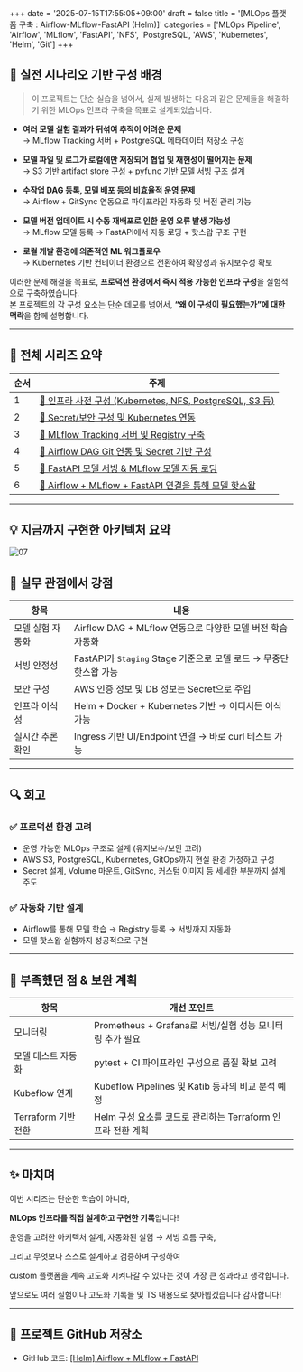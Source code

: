 +++
date = '2025-07-15T17:55:05+09:00'
draft = false
title = '[MLOps 플랫폼 구축 : Airflow-MLflow-FastAPI (Helm)]'
categories = ['MLOps Pipeline', 'Airflow', 'MLflow', 'FastAPI', 'NFS', 'PostgreSQL', 'AWS', 'Kubernetes', 'Helm', 'Git']
+++

## 🧩 실전 시나리오 기반 구성 배경

> 이 프로젝트는 단순 실습을 넘어서, 실제 발생하는 다음과 같은 문제들을 해결하기 위한 MLOps 인프라 구축을 목표로 설계되었습니다.

- **여러 모델 실험 결과가 뒤섞여 추적이 어려운 문제**  
  → MLflow Tracking 서버 + PostgreSQL 메타데이터 저장소 구성

- **모델 파일 및 로그가 로컬에만 저장되어 협업 및 재현성이 떨어지는 문제**  
  → S3 기반 artifact store 구성 + pyfunc 기반 모델 서빙 구조 설계

- **수작업 DAG 등록, 모델 배포 등의 비효율적 운영 문제**  
  → Airflow + GitSync 연동으로 파이프라인 자동화 및 버전 관리 가능

- **모델 버전 업데이트 시 수동 재배포로 인한 운영 오류 발생 가능성**  
  → MLflow 모델 등록 → FastAPI에서 자동 로딩 + 핫스왑 구조 구현

- **로컬 개발 환경에 의존적인 ML 워크플로우**  
  → Kubernetes 기반 컨테이너 환경으로 전환하여 확장성과 유지보수성 확보

이러한 문제 해결을 목표로, **프로덕션 환경에서 즉시 적용 가능한 인프라 구성**을 실험적으로 구축하였습니다.  
본 프로젝트의 각 구성 요소는 단순 데모를 넘어서, **“왜 이 구성이 필요했는가”에 대한 맥락**을 함께 설명합니다.

---

## 📌 전체 시리즈 요약

| 순서 | 주제 |
| --- | --- |
| 1 | [🔗 인프라 사전 구성 (Kubernetes, NFS, PostgreSQL, S3 등)](https://keonhoban.github.io/mlops-journey/posts/mlops-pipeline-helm/01/) |
| 2 | [🔗 Secret/보안 구성 및 Kubernetes 연동](https://keonhoban.github.io/mlops-journey/posts/mlops-pipeline-helm/02/) |
| 3 | [🔗 MLflow Tracking 서버 및 Registry 구축](https://keonhoban.github.io/mlops-journey/posts/mlops-pipeline-helm/03/) |
| 4 | [🔗 Airflow DAG Git 연동 및 Secret 기반 구성](https://keonhoban.github.io/mlops-journey/posts/mlops-pipeline-helm/04/) |
| 5 | [🔗 FastAPI 모델 서빙 & MLflow 모델 자동 로딩](https://keonhoban.github.io/mlops-journey/posts/mlops-pipeline-helm/05/) |
| 6 | [🔗 Airflow + MLflow + FastAPI 연결을 통해 모델 핫스왑](https://keonhoban.github.io/mlops-journey/posts/mlops-pipeline-helm/06/) |

---

## 💡 지금까지 구현한 아키텍처 요약

![07](/mlops-journey/images/07.png)

## 🎯 실무 관점에서 강점

| 항목 | 내용 |
| --- | --- |
| 모델 실험 자동화 | Airflow DAG + MLflow 연동으로 다양한 모델 버전 학습 자동화 |
| 서빙 안정성 | FastAPI가 `Staging` Stage 기준으로 모델 로드 → 무중단 핫스왑 가능 |
| 보안 구성 | AWS 인증 정보 및 DB 정보는 Secret으로 주입 |
| 인프라 이식성 | Helm + Docker + Kubernetes 기반 → 어디서든 이식 가능 |
| 실시간 추론 확인 | Ingress 기반 UI/Endpoint 연결 → 바로 curl 테스트 가능 |

---

## 🔍 회고

### ✅ 프로덕션 환경 고려

- 운영 가능한 MLOps 구조로 설계 (유지보수/보안 고려)
- AWS S3, PostgreSQL, Kubernetes, GitOps까지 현실 환경 가정하고 구성
- Secret 설계, Volume 마운트, GitSync, 커스텀 이미지 등 세세한 부분까지 설계 주도

### ✅ 자동화 기반 설계

- Airflow를 통해 모델 학습 → Registry 등록 → 서빙까지 자동화
- 모델 핫스왑 실험까지 성공적으로 구현

---

## 🧱 부족했던 점 & 보완 계획

| 항목 | 개선 포인트 |
| --- | --- |
| 모니터링 | Prometheus + Grafana로 서빙/실험 성능 모니터링 추가 필요 |
| 모델 테스트 자동화 | pytest + CI 파이프라인 구성으로 품질 확보 고려 |
| Kubeflow 연계 | Kubeflow Pipelines 및 Katib 등과의 비교 분석 예정 |
| Terraform 기반 전환 | Helm 구성 요소를 코드로 관리하는 Terraform 인프라 전환 계획 |

---

## ✨ 마치며

이번 시리즈는 단순한 학습이 아니라, 

**MLOps 인프라를 직접 설계하고 구현한 기록**입니다!

운영을 고려한 아키텍처 설계, 자동화된 실험 → 서빙 흐름 구축,

그리고 무엇보다 스스로 설계하고 검증하며 구성하여

custom 플랫폼을 계속 고도화 시켜나갈 수 있다는 것이 가장 큰 성과라고 생각합니다.

앞으로도 여러 실험이나 고도화 기록들 및 TS 내용으로 찾아뵙겠습니다 감사합니다!

---

## 🙌 프로젝트 GitHub 저장소

- GitHub 코드: [[Helm] Airflow + MLflow + FastAPI](https://github.com/keonhoban/mlops-infra-labs/tree/main/airflow_mlflow_fastapi_helm)
